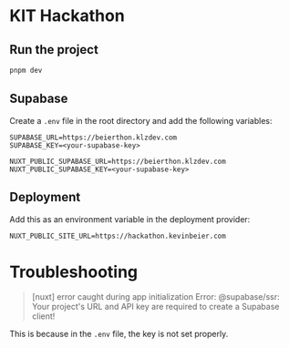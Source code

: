 # KIT Hackathon

## Run the project

```bash
pnpm dev
```

## Supabase

Create a `.env` file in the root directory and add the following variables:

```
SUPABASE_URL=https://beierthon.klzdev.com
SUPABASE_KEY=<your-supabase-key>

NUXT_PUBLIC_SUPABASE_URL=https://beierthon.klzdev.com
NUXT_PUBLIC_SUPABASE_KEY=<your-supabase-key>
```

## Deployment

Add this as an environment variable in the deployment provider:

```
NUXT_PUBLIC_SITE_URL=https://hackathon.kevinbeier.com
```

# Troubleshooting

> [nuxt] error caught during app initialization Error: @supabase/ssr: Your project's URL and API key are required to create a Supabase client!

This is because in the `.env` file, the key is not set properly.
